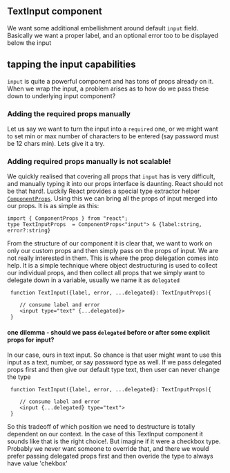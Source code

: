 ## TextInput component

We want some additional embellishment around default `input` field. Basically we want a proper label, and an optional error too to be displayed below the input

## tapping the input capabilities

`input` is quite a powerful component and has tons of props already on it. When we wrap the input, a problem arises as to how do we pass these down to underlying input component?

### Adding the required props manually

Let us say we want to turn the input into a `required` one, or we might want to set min or max number of characters to be entered (say password must be 12 chars min). Lets give it a try.

### Adding required props manually is not scalable!

We quickly realised that covering all props that `input` has is very difficult, and manually typing it into our props interface is daunting. React should not be that hard!. Luckily React provides a special type extractor helper
[`ComponentProps`](https://www.totaltypescript.com/react-component-props-type-helper). Using this we can bring all the props of input merged into our props. It is as simple as this:

```
import { ComponentProps } from "react";
type TextInputProps  = ComponentProps<"input"> & {label:string, error?:string}
```

From the structure of our component it is clear that, we want to work on only our custom props and then simply pass on the props of input. We are not really interested in them. This is where the prop delegation comes into help. It is a simple technique where object destructuring is used to collect our individual props, and then collect all props that we simply want to delegate down in a variable, usually we name it as `delegated`

```
 function TextInput({label, error, ...delegated}: TextInputProps){

    // consume label and error
    <input type="text" {...delegated}>
 }
```

#### one dilemma - should we pass `delegated` before or after some explicit props for input?

In our case, ours in text input. So chance is that user might want to use this input as a text, number, or say password type as well. If we pass delegated props first and then give our default type text, then user can never change the type

```
 function TextInput({label, error, ...delegated}: TextInputProps){

    // consume label and error
    <input {...delegated} type="text">
 }
```

So this tradeoff of which position we need to destructure is totally dependent on our context. In the case of this TextInput component it sounds like that is the right choice!. But imagine if it were a checkbox type. Probably we never want someone to override that, and there we would prefer passing delegated props first and then overide the type to always have value 'chekbox'
